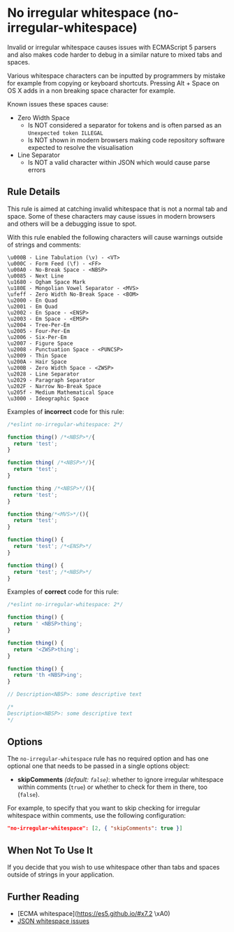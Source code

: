 # No irregular whitespace (no-irregular-whitespace)

Invalid or irregular whitespace causes issues with ECMAScript 5 parsers and also makes code harder to debug in a similar nature to mixed tabs and spaces.

Various whitespace characters can be inputted by programmers by mistake for example from copying or keyboard shortcuts. Pressing Alt + Space on OS X adds in a non breaking space character for example.

Known issues these spaces cause:

* Zero Width Space
    * Is NOT considered a separator for tokens and is often parsed as an `Unexpected token ILLEGAL`
    * Is NOT shown in modern browsers making code repository software expected to resolve the visualisation
* Line Separator
    * Is NOT a valid character within JSON which would cause parse errors

## Rule Details

This rule is aimed at catching invalid whitespace that is not a normal tab and space. Some of these characters may cause issues in modern browsers and others will be a debugging issue to spot.

With this rule enabled the following characters will cause warnings outside of strings and comments:

    \u000B - Line Tabulation (\v) - <VT>
    \u000C - Form Feed (\f) - <FF>
    \u00A0 - No-Break Space - <NBSP>
    \u0085 - Next Line
    \u1680 - Ogham Space Mark
    \u180E - Mongolian Vowel Separator - <MVS>
    \ufeff - Zero Width No-Break Space - <BOM>
    \u2000 - En Quad
    \u2001 - Em Quad
    \u2002 - En Space - <ENSP>
    \u2003 - Em Space - <EMSP>
    \u2004 - Tree-Per-Em
    \u2005 - Four-Per-Em
    \u2006 - Six-Per-Em
    \u2007 - Figure Space
    \u2008 - Punctuation Space - <PUNCSP>
    \u2009 - Thin Space
    \u200A - Hair Space
    \u200B - Zero Width Space - <ZWSP>
    \u2028 - Line Separator
    \u2029 - Paragraph Separator
    \u202F - Narrow No-Break Space
    \u205f - Medium Mathematical Space
    \u3000 - Ideographic Space

Examples of **incorrect** code for this rule:

```js
/*eslint no-irregular-whitespace: 2*/

function thing() /*<NBSP>*/{
  return 'test';
}

function thing( /*<NBSP>*/){
  return 'test';
}

function thing /*<NBSP>*/(){
  return 'test';
}

function thing᠎/*<MVS>*/(){
  return 'test';
}

function thing() {
  return 'test'; /*<ENSP>*/
}

function thing() {
  return 'test'; /*<NBSP>*/
}
```

Examples of **correct** code for this rule:

```js
/*eslint no-irregular-whitespace: 2*/

function thing() {
  return ' <NBSP>thing';
}

function thing() {
  return '​<ZWSP>thing';
}

function thing() {
  return 'th <NBSP>ing';
}

// Description<NBSP>: some descriptive text

/*
Description<NBSP>: some descriptive text
*/
```

## Options

The `no-irregular-whitespace` rule has no required option and has one optional one that needs to be passed in a single options object:

* **skipComments** *(default: `false`)*: whether to ignore irregular whitespace within comments (`true`) or whether to check for them in there, too (`false`).

For example, to specify that you want to skip checking for irregular whitespace within comments, use the following configuration:

```json
"no-irregular-whitespace": [2, { "skipComments": true }]
```

## When Not To Use It

If you decide that you wish to use whitespace other than tabs and spaces outside of strings in your application.

## Further Reading

* [ECMA whitespace](https://es5.github.io/#x7.2 \xA0)
* [JSON whitespace issues](http://timelessrepo.com/json-isnt-a-javascript-subset)
